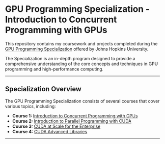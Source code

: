 # GPU Programming Specialization - Introduction to Concurrent Programming with GPUs


<!-- ![](/media/Certification.png) -->

This repository contains my coursework and projects completed during the [GPU Programming Specialization](https://www.coursera.org/specializations/gpu-programming) offered by Johns Hopkins University. 

The Specialization is an in-depth program designed to provide a comprehensive understanding of the core concepts and techniques in GPU programming and high-performance computing. 

<hr/>

## Specialization Overview

The GPU Programming Specialization consists of several courses that cover various topics, including:

- **Course 1:** [Introduction to Concurrent Programming with GPUs](https://www.coursera.org/learn/introduction-to-concurrent-programming?specialization=gpu-programming)
- **Course 2:** [Introduction to Parallel Programming with CUDA](https://www.coursera.org/learn/introduction-to-parallel-programming-with-cuda?specialization=gpu-programming)
- **Course 3:** [CUDA at Scale for the Enterprise](https://www.coursera.org/learn/cuda-at-scale-for-the-enterprise?specialization=gpu-programming)
- **Course 4:** [CUDA Advanced Libraries](https://www.coursera.org/learn/cuda-advanced-libraries?specialization=gpu-programming)

<hr/>

<!-- #### [Certificate of Completion](https://www.coursera.org/account/accomplishments/certificate/1337) -->

<!-- <hr/> -->